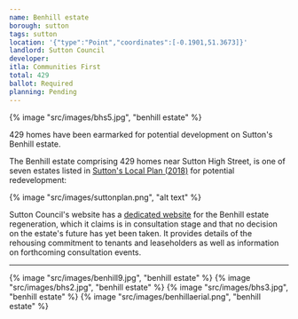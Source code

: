 ```yaml
---
name: Benhill estate 
borough: sutton
tags: sutton
location: '{"type":"Point","coordinates":[-0.1901,51.3673]}'
landlord: Sutton Council
developer:
itla: Communities First
total: 429
ballot: Required
planning: Pending
---
```

{% image "src/images/bhs5.jpg", "benhill estate" %}

429 homes have been earmarked for potential development on Sutton's Benhill estate.

The Benhill estate comprising 429 homes near Sutton High Street, is one of seven estates listed in [Sutton's Local Plan (2018)](https://drive.google.com/file/d/1MdX6GlaHDoBdG6CTsvjFaIuPtIa9id5O/view) for potential redevelopment:

{% image "src/images/suttonplan.png", "alt text" %}

Sutton Council's website has a [dedicated website](https://www.sutton.gov.uk/info/200502/housing_advice_and_options/1781/benhill_estate_regeneration/3) for the Benhill estate regeneration, which it claims is in consultation stage and that no decision on the estate's future has yet been taken. It provides details of the rehousing commitment to tenants and leaseholders as well as information on forthcoming consultation events.

---

{% image "src/images/benhill9.jpg", "benhill estate" %}
{% image "src/images/bhs2.jpg", "benhill estate" %}
{% image "src/images/bhs3.jpg", "benhill estate" %}
{% image "src/images/benhillaerial.png", "benhill estate" %}